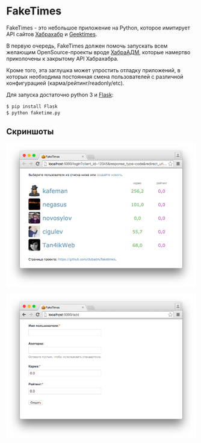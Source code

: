 # FakeTimes

FakeTimes - это небольшое приложение на Python, которое имитирует API сайтов
[Хабрахабр](http://habrahabr.ru/) и [Geektimes](http://geektimes.ru/).

В первую очередь, FakeTimes должен помочь запускать всем желающим
OpenSource-проекты вроде [ХабраАДМ](https://habra-adm.ru/), которые намертво
приколочены к закрытому API Хабрахабра.

Кроме того, эта заглушка может упростить отладку приложений, в которых
необходима постоянная смена пользователей с различной конфигурацией
(карма/рейтинг/readonly/etc).

Для запуска достаточно python 3 и [Flask](http://flask.pocoo.org/):

```bash
$ pip install Flask
$ python faketime.py
```

## Скриншоты

![login](screenshot1.png)

![add](screenshot2.png)
